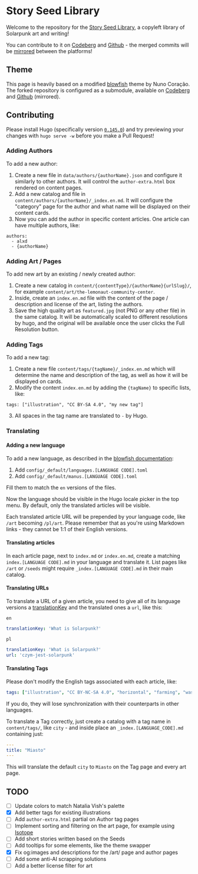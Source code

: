 # Story Seed Library

Welcome to the repository for the [Story Seed Library](https://storyseedlibrary.org/), a copyleft library of Solarpunk art and writing!

You can contribute to it on [Codeberg](https://codeberg.org/alxd/storyseedlibrary) and [Github](https://github.com/pawelngei/storyseedlibrary) - the merged commits will be [mirrored](https://codeberg.org/Recommendations/Mirror_to_Codeberg) between the platforms!

## Theme

This page is heavily based on a modified [blowfish](https://blowfish.page/) theme by Nuno Coração. The forked repository is configured as a submodule, available on [Codeberg]() and [Github](https://github.com/pawelngei/blowfish) (mirrored).

## Contributing

Please install Hugo (specifically version [`0.145.0`](https://github.com/gohugoio/hugo/releases/tag/v0.145.0)) and try previewing your changes with `hugo serve -w` before you make a Pull Request!

### Adding Authors

To add a new author:

1. Create a new file in `data/authors/{authorName}.json` and configure it similarly to other authors. It will control the `author-extra.html` box rendered on content pages.
2. Add a new catalog and file in `content/authors/{authorName}/_index.en.md`. It will configure the "category" page for the author and what name will be displayed on their content cards.
3. Now you can add the author in specific content articles. One article can have multiple authors, like:
  ```
  authors:
    - alxd
    - {authorName}
  ```

### Adding Art / Pages

To add new art by an existing / newly created author:

1. Create a new catalog in `content/{contentType}/{authorName}{urlSlug}/`, for example `content/art/the-lemonaut-community-center`.
2. Inside, create an `index.en.md` file with the content of the page / description and license of the art, listing the authors.
3. Save the high quality art as `featured.jpg` (not PNG or any other file) in the same catalog. It will be automatically scaled to different resolutions by hugo, and the original will be available once the user clicks the Full Resolution button.

### Adding Tags

To add a new tag:

1. Create a new file `content/tags/{tagName}/_index.en.md` which will determine the name and description of the tag, as well as how it will be displayed on cards.
2. Modify the content `index.en.md` by adding the `{tagName}` to specific lists, like:
  ```
  tags: ["illustration", "CC BY-SA 4.0", "my new tag"]
  ```
3. All spaces in the tag name are translated to `-` by Hugo.

### Translating

#### Adding a new language

To add a new language, as described in the [blowfish documentation](https://blowfish.page/docs/configuration/#language-and-i18n):

1. Add `config/_default/languages.[LANGUAGE CODE].toml`
2. Add `config/_default/manus.[LANGUAGE CODE].toml`

Fill them to match the `en` versions of the files.

Now the language should be visible in the Hugo locale picker in the top menu. By default, only the translated articles will be visible.

Each translated article URL will be prepended by your language code, like `/art` becoming `/pl/art`. Please remember that as you're using Markdown links - they cannot be 1:1 of their English versions.

#### Translating articles

In each article page, next to `index.md` or `index.en.md`, create a matching `index.[LANGUAGE CODE].md` in your language and translate it. List pages like `/art` or `/seeds` might require `_index.[LANGUAGE CODE].md` in their main catalog.

#### Translating URLs

To translate a URL of a given article, you need to give all of its language versions a [translationKey](https://gohugo.io/methods/page/translationkey/) and the translated ones a `url`, like this:

`en`
```yaml
translationKey: 'What is Solarpunk?'
```

`pl`
```yaml
translationKey: 'What is Solarpunk?'
url: 'czym-jest-solarpunk'
```

#### Translating Tags

Please don't modify the English tags associated with each article, like:

```yaml
tags: ["illustration", "CC BY-NC-SA 4.0", "horizontal", "farming", "waste"]
```

If you do, they will lose synchronization with their counterparts in other languages.

To translate a Tag correctly, just create a catalog with a tag name in `content/tags/`, like `city` - and inside place an `_index.[LANGUAGE_CODE].md` containing just:

```yaml
---
title: "Miasto"
---
```

This will translate the default `city` to `Miasto` on the Tag page and every art page.

## TODO

- [ ] Update colors to match Natalia Vish's palette
- [x] Add better tags for existing illustrations
- [ ] Add `author-extra.html` partial on Author tag pages
- [ ] Implement sorting and filtering on the art page, for example using [Isotope](https://isotope.metafizzy.co/)
- [ ] Add short stories written based on the Seeds
- [ ] Add tooltips for some elements, like the theme swapper
- [x] Fix og:images and descriptions for the /art/ page and author pages
- [ ] Add some anti-AI scrapping solutions
- [ ] Add a better license filter for art